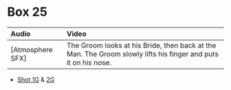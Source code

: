 # Box 25

| Audio | Video |
|:---|:---|
| [Atmosphere SFX] | The Groom looks at his Bride, then back at the Man. The Groom slowly lifts his finger and puts it on his nose. |

* [Shot 1G](1G.md) & [2G](2G.md)
